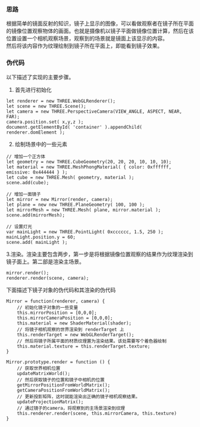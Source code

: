 ### 思路
根据简单的镜面反射的知识，镜子上显示的图像，可以看做观察者在镜子所在平面的镜像位置观察物体的画面。也就是摄像机以镜子平面做镜像位置计算，然后在该位置设置一个相机观察场景，观察到的场景就是镜面上该显示的内容。    
然后将该内容作为纹理绘制到镜子所在平面上，即能看到镜子效果。

### 伪代码
以下描述了实现的主要步骤。
1. 首先进行初始化    
```
let renderer = new THREE.WebGLRenderer();
let scene = new THREE.Scene();
let camera = new THREE.PerspectiveCamera(VIEW_ANGLE, ASPECT, NEAR, FAR);
camera.position.set( x,y,z );
document.getElementById( 'container' ).appendChild( renderer.domElement );
```
2. 绘制场景中的一些元素    
```
// 增加一个正方体
let geometry = new THREE.CubeGeometry(20, 20, 20, 10, 10, 10);
let material = new THREE.MeshPhongMaterial( { color: 0xffffff, emissive: 0x444444 } );
let cube = new THREE.Mesh( geometry, material );
scene.add(cube);

// 增加一面镜子
let mirror = new Mirror(render, camera);
let plane = new new THREE.PlaneGeometry( 100, 100 );
let mirrorMesh = new THREE.Mesh( plane, mirror.material );
scene.add(mirrorMesh);

// 设置灯光
var mainLight = new THREE.PointLight( 0xcccccc, 1.5, 250 );
mainLight.position.y = 60;
scene.add( mainLight );
```
3.渲染。渲染主要包含两步，第一步是将根据镜像位置观察的结果作为纹理渲染到镜子面上。第二部是渲染主场景。
```
mirror.render();
renderer.render(scene, camera);
```

下面描述下镜子对象的伪代码和其渲染的伪代码
```
Mirror = function(renderer, camera) {
    // 初始化镜子对象的一些变量
    this.mirrorPosition = [0,0,0];
    this.mirrorCameraPosition = [0,0,0];
    this.material = new ShaderMaterial(shader);
    // 将镜子相机观察的世界渲染到 renderTarget 上
    this.renderTarget = new WebGLRenderTarget();
    // 然后将镜子所属平面的材质纹理置为渲染结果。该处需要写个着色器绘制
    this.material.texture = this.renderTarget.texture;
}

Mirror.prototype.render = function () {
    // 获取世界相机位置
    updateMatrixWorld();
    // 然后获取镜子的位置和镜子中相机的位置
    getMirrorPositionFromWorldMatrix();
    getCameraPositionFromWorldMatrix();
    // 更新投影矩阵，这时就能渲染出正确的镜子相机观察结果。
    updateProjectionMatrix();
    // 通过镜子的camera，将观察到的主场景渲染到纹理
    this.renderer.render(scene, this.mirrorCamera, this.texture)
}
```